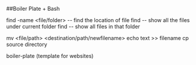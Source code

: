 ##Boiler Plate + Bash

find -name  <file/folder> -- find the location of file
find -- show all the files under current folder
find <path> -- show all files in that folder

mv <file/path> <destination/path/newfilename>
echo text >> filename
cp source directory

boiler-plate (template for websites)
